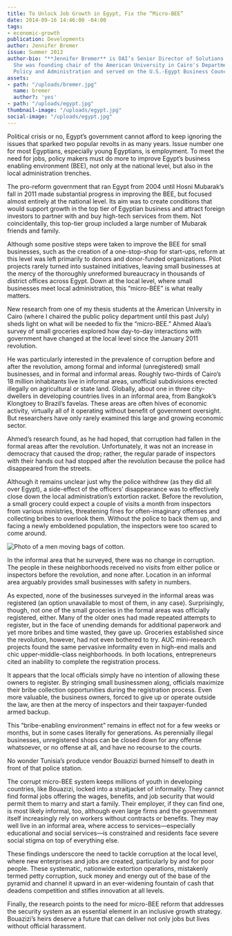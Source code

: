 ```yaml
---
title: To Unlock Job Growth in Egypt, Fix the “Micro-BEE”
date: 2014-09-16 14:46:00 -04:00
tags:
- economic-growth
publication: Developments
author: Jennifer Bremer
issue: Summer 2013
author-bio: "**Jennifer Bremer** is DAI’s Senior Director of Solutions Marketing.
  She was founding chair of the American University in Cairo's Department of Public
  Policy and Administration and served on the U.S.-Egypt Business Council."
assets:
- path: "/uploads/bremer.jpg"
  name: bremer
  author?: 'yes'
- path: "/uploads/egypt.jpg"
thumbnail-image: "/uploads/egypt.jpg"
social-image: "/uploads/egypt.jpg"
---
```


Political crisis or no, Egypt’s government cannot afford to keep ignoring the issues that sparked two popular revolts in as many years. Issue number one for most Egyptians, especially young Egyptians, is employment. To meet the need for jobs, policy makers must do more to improve Egypt’s business enabling environment (BEE), not only at the national level, but also in the local administration trenches.




The pro-reform government that ran Egypt from 2004 until Hosni Mubarak’s fall in 2011 made substantial progress in improving the BEE, but focused almost entirely at the national level. Its aim was to create conditions that would support growth in the top tier of Egyptian business and attract foreign investors to partner with and buy high-tech services from them. Not coincidentally, this top-tier group included a large number of Mubarak friends and family.

Although some positive steps were taken to improve the BEE for small businesses, such as the creation of a one-stop-shop for start-ups, reform at this level was left primarily to donors and donor-funded organizations. Pilot projects rarely turned into sustained initiatives, leaving small businesses at the mercy of the thoroughly unreformed bureaucracy in thousands of district offices across Egypt. Down at the local level, where small businesses meet local administration, this “micro-BEE” is what really matters.

New research from one of my thesis students at the American University in Cairo (where I chaired the public policy department until this past July) sheds light on what will be needed to fix the “micro-BEE.” Ahmed Alaa’s survey of small groceries explored how day-to-day interactions with government have changed at the local level since the January 2011 revolution.

He was particularly interested in the prevalence of corruption before and after the revolution, among formal and informal (unregistered) small businesses, and in formal and informal areas. Roughly two-thirds of Cairo’s 18 million inhabitants live in informal areas, unofficial subdivisions erected illegally on agricultural or state land. Globally, about one in three city-dwellers in developing countries lives in an informal area, from Bangkok’s Klongtoey to Brazil’s favelas. These areas are often hives of economic activity, virtually all of it operating without benefit of government oversight. But researchers have only rarely examined this large and growing economic sector.

Ahmed’s research found, as he had hoped, that corruption had fallen in the formal areas after the revolution. Unfortunately, it was not an increase in democracy that caused the drop; rather, the regular parade of inspectors with their hands out had stopped after the revolution because the police had disappeared from the streets.

Although it remains unclear just why the police withdrew (as they did all over Egypt), a side-effect of the officers’ disappearance was to effectively close down the local administration’s extortion racket. Before the revolution, a small grocery could expect a couple of visits a month from inspectors from various ministries, threatening fines for often-imaginary offenses and collecting bribes to overlook them. Without the police to back them up, and facing a newly emboldened population, the inspectors were too scared to come around.

![Photo of a men moving bags of cotton.](/uploads/egypt.jpg) 

In the informal area that he surveyed, there was no change in corruption. The people in these neighborhoods received no visits from either police or inspectors before the revolution, and none after. Location in an informal area arguably provides small businesses with safety in numbers.

As expected, none of the businesses surveyed in the informal areas was registered (an option unavailable to most of them, in any case). Surprisingly, though, not one of the small groceries in the formal areas was officially registered, either. Many of the older ones had made repeated attempts to register, but in the face of unending demands for additional paperwork and yet more bribes and time wasted, they gave up. Groceries established since the revolution, however, had not even bothered to try. AUC mini-research projects found the same pervasive informality even in high-end malls and chic upper-middle-class neighborhoods. In both locations, entrepreneurs cited an inability to complete the registration process.

It appears that the local officials simply have no intention of allowing these owners to register. By stringing small businessmen along, officials maximize their bribe collection opportunities during the registration process. Even more valuable, the business owners, forced to give up or operate outside the law, are then at the mercy of inspectors and their taxpayer-funded armed backup.

This “bribe-enabling environment” remains in effect not for a few weeks or months, but in some cases literally for generations. As perennially illegal businesses, unregistered shops can be closed down for any offense whatsoever, or no offense at all, and have no recourse to the courts.

No wonder Tunisia’s produce vendor Bouazizi burned himself to death in front of that police station.

The corrupt micro-BEE system keeps millions of youth in developing countries, like Bouazizi, locked into a straitjacket of informality. They cannot find formal jobs offering the wages, benefits, and job security that would permit them to marry and start a family. Their employer, if they can find one, is most likely informal, too, although even large firms and the government itself increasingly rely on workers without contracts or benefits. They may well live in an informal area, where access to services—especially educational and social services—is constrained and residents face severe social stigma on top of everything else.

These findings underscore the need to tackle corruption at the local level, where new enterprises and jobs are created, particularly by and for poor people. These systematic, nationwide extortion operations, mistakenly termed petty corruption, suck money and energy out of the base of the pyramid and channel it upward in an ever-widening fountain of cash that deadens competition and stifles innovation at all levels.

Finally, the research points to the need for micro-BEE reform that addresses the security system as an essential element in an inclusive growth strategy. Bouazizi’s heirs deserve a future that can deliver not only jobs but lives without official harassment.

